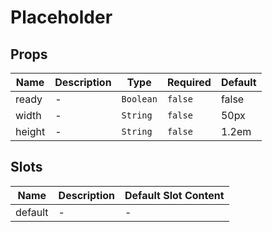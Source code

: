 # Placeholder

## Props

<!-- @vuese:Placeholder:props:start -->
|Name|Description|Type|Required|Default|
|---|---|---|---|---|
|ready|-|`Boolean`|`false`|false|
|width|-|`String`|`false`|50px|
|height|-|`String`|`false`|1.2em|

<!-- @vuese:Placeholder:props:end -->


## Slots

<!-- @vuese:Placeholder:slots:start -->
|Name|Description|Default Slot Content|
|---|---|---|
|default|-|-|

<!-- @vuese:Placeholder:slots:end -->
